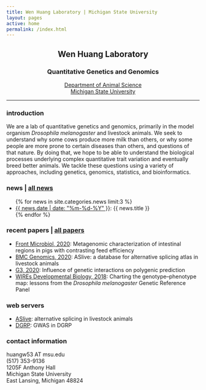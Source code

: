 ```yaml
---
title: Wen Huang Laboratory | Michigan State University
layout: pages
active: home
permalink: /index.html
---
```


## <center>Wen Huang Laboratory</center>  
### <center>Quantitative Genetics and Genomics</center>

<center><a href="http://www.ans.msu.edu" target="_blank">Department of Animal Science</a></center>
<center><a href="https://msu.edu" target="_blank">Michigan State University</a></center>

-----

### introduction

We are a lab of quantitative genetics and genomics, primarily in the model organism <i>Drosophila melanogaster</i> and livestock animals. We seek to understand why some cows produce more milk than others, or why some people are more prone to certain diseases than others, and questions of that nature. By doing that, we hope to be able to understand the biological processes underlying complex quantitative trait variation and eventually breed better animals. We tackle these questions using a variety of approaches, including genetics, genomics, statistics, and bioinformatics.

###  news | <a href="{{ site.baseurl }}/news.html">all news</a>

<ul>
  {% for news in site.categories.news limit:3 %}
    <li>
      <a href="{{ site.baseurl }}{{ news.url }}">{{ news.date | date: "%m-%d-%Y" }}</a>: {{ news.title }}
    </li>
  {% endfor %}
</ul>

### recent papers | <a href="{{ site.baseurl }}/publications.html">all papers</a>
- <a href="https://doi.org/10.3389/fmicb.2020.00032" target="blank">Front Microbiol, 2020</a>: Metagenomic characterization of intestinal regions in pigs with contrasting feed efficiency
- <a href="https://bmcgenomics.biomedcentral.com/articles/10.1186/s12864-020-6472-9" target="blank">BMC Genomics, 2020</a>: ASlive: a database for alternative splicing atlas in livestock animals
- <a href="https://www.g3journal.org/content/10/1/109" target="blank">G3, 2020</a>: Influence of genetic interactions on polygenic prediction
- <a href="http://onlinelibrary.wiley.com/doi/10.1002/wdev.289/abstract;jsessionid=6F725723A288BD00731A427C18A25DD5.f04t04" target="blank">WIREs Developmental Biology, 2018</a>: Charting the genotype–phenotype map: lessons from the <i>Drosophila melanogaster</i> Genetic Reference Panel

### web servers

- <a href="http://aslive.org" target="blank">ASlive</a>: alternative splicing in livestock animals
- <a href="http://dgrp2.gnets.ncsu.edu" target="blank">DGRP</a>: GWAS in DGRP

### contact information
<i class="fa fa-envelope" aria-hidden="true"></i> huangw53 AT msu.edu  
<i class="fa fa-phone" aria-hidden="true"></i> (517) 353-9136  
1205F Anthony Hall    
Michigan State University  
East Lansing, Michigan 48824


<!-- Global site tag (gtag.js) - Google Analytics -->
<script async src="https://www.googletagmanager.com/gtag/js?id=UA-145611606-1"></script>
<script>
  window.dataLayer = window.dataLayer || [];
  function gtag(){dataLayer.push(arguments);}
  gtag('js', new Date());

  gtag('config', 'UA-145611606-1');
</script>
